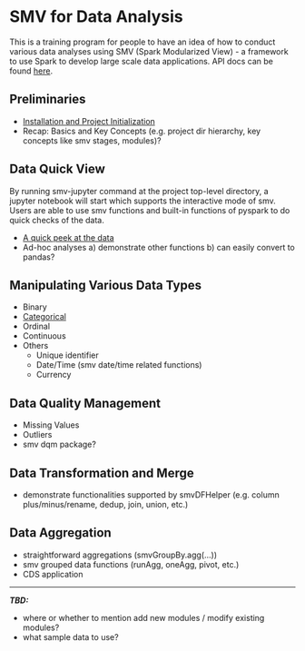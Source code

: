 # SMV for Data Analysis

This is a training program for people to have an idea of how to conduct various data analyses using SMV (Spark Modularized View) - a framework to use Spark to develop large scale data applications. API docs can be found [here](http://tresamigossd.github.io/SMV/scaladocs/index.html#org.tresamigos.smv.package).


## Preliminaries
* [Installation and Project Initialization](https://github.com/TresAmigosSD/SmvTraining)
* Recap: Basics and Key Concepts (e.g. project dir hierarchy, key concepts like smv stages, modules)?


## Data Quick View
By running smv-jupyter command at the project top-level directory, a jupyter notebook will start which supports the interactive mode of smv. Users are able to use smv functions and built-in functions of pyspark to do quick checks of the data. 
* [A quick peek at the data](link)
* Ad-hoc analyses
a) demonstrate other functions
b) can easily convert to pandas?


## Manipulating Various Data Types
* Binary
* [Categorical](link)
* Ordinal
* Continuous
* Others
  * Unique identifier
  * Date/Time (smv date/time related functions)
  * Currency


## Data Quality Management
* Missing Values
* Outliers
* smv dqm package?    

## Data Transformation and Merge
* demonstrate functionalities supported by smvDFHelper (e.g. column plus/minus/rename, dedup, join, union, etc.)


## Data Aggregation
* straightforward aggregations (smvGroupBy.agg(...))
* smv grouped data functions (runAgg, oneAgg, pivot, etc.)
* CDS application

----
***TBD:***
* where or whether to mention add new modules / modify existing modules?
* what sample data to use? 
